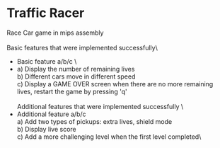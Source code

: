# Traffic Racer
Race Car game in mips assembly\
\
Basic features that were implemented successfully\
- Basic feature a/b/c \
- a) Display the number of remaining lives\
  b) Different cars move in different speed\
  c) Display a GAME OVER screen when there are no more remaining lives, restart the game by pressing 'q'\
  \
Additional features that were implemented successfully \
- Additional feature a/b/c\
  a) Add two types of pickups: extra lives, shield mode\
  b) Display live score\
  c) Add a more challenging level when the first level completed\
